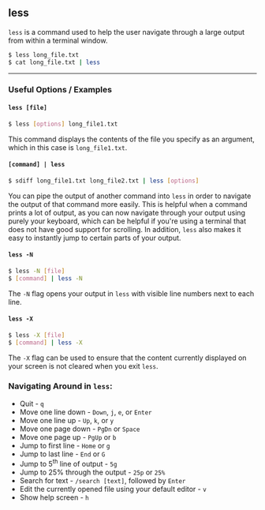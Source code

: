 less
-------

`less` is a command used to help the user navigate through a large output from within a terminal window.

~~~ bash
$ less long_file.txt
$ cat long_file.txt | less
~~~

---

### Useful Options / Examples

#### `less [file]`
~~~ bash
$ less [options] long_file1.txt
~~~
This command displays the contents of the file you specify as an argument, which in this case is `long_file1.txt`. 

#### `[command] | less`
~~~ bash
$ sdiff long_file1.txt long_file2.txt | less [options]
~~~
You can pipe the output of another command into `less` in order to navigate the output of that command more easily. This is helpful when a command prints a lot of output, as you can now navigate through your output using purely your keyboard, which can be helpful if you're using a terminal that does not have good support for scrolling. In addition, `less` also makes it easy to instantly jump to certain parts of your output.

#### `less -N`
~~~ bash
$ less -N [file]
$ [command] | less -N
~~~
The `-N` flag opens your output in `less` with visible line numbers next to each line.

#### `less -X`
~~~ bash
$ less -X [file]
$ [command] | less -X
~~~
The `-X` flag can be used to ensure that the content currently displayed on your screen is not cleared when you exit `less`.

### Navigating Around in `less`:
- Quit - `q`
- Move one line down - `Down`, `j`, `e`, or `Enter`
- Move one line up - `Up`, `k`, or `y`
- Move one page down - `PgDn` or `Space`
- Move one page up - `PgUp` or `b`
- Jump to first line - `Home` or `g`
- Jump to last line - `End` or `G`
- Jump to 5<sup>th</sup> line of output - `5g`
- Jump to 25% through the output - `25p` or `25%`
- Search for text - `/search [text]`, followed by `Enter`
- Edit the currently opened file using your default editor - `v`
- Show help screen - `h`